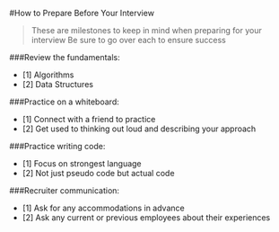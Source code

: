 #How to Prepare Before Your Interview 

>These are milestones to keep in mind when preparing for your interview
>Be sure to go over each to ensure success

###Review the fundamentals:
  - [1] Algorithms
  - [2] Data Structures

###Practice on a whiteboard:  
  - [1] Connect with a friend to practice 
  - [2] Get used to thinking out loud and describing your approach

###Practice writing code:
  - [1] Focus on strongest language
  - [2] Not just pseudo code but actual code

###Recruiter communication:
  - [1] Ask for any accommodations in advance
  - [2] Ask any current or previous employees about their experiences






